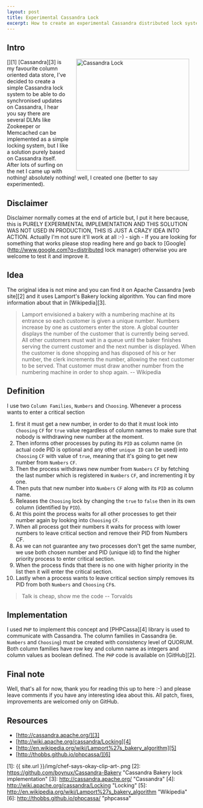 ```yaml
---
layout: post
title: Experimental Cassandra Lock
excerpt: How to create an experimental Cassandra distributed lock system to be able to do synchronised insertion/updates on Cassandra.
---
```


## Intro 

[<img align='right' class="wp-image-438 alignright" style="margin-left: 20px; margin-right: 20px;" alt="Cassandra Lock" src="{{ site.url }}/img/chef-says-okay-clip-art-300x296.png" width="300" height="296" />][1]
[Cassandra][3] is my favourite column oriented data store, I've decided to create a simple Cassandra lock system to be able to do synchronised updates on Cassandra, I hear you say there are several DLMs like Zookeeper or Memcached can be implemented as a simple locking system, but I like a solution purely based on Cassandra itself. After lots of surfing on the net I came up with nothing! absolutely nothing! well, I created one (better to say experimented). 

## Disclaimer 
Disclaimer normally comes at the end of article but, I put it here because, this is PURELY EXPERIMENTAL IMPLEMENTATION AND THIS SOLUTION WAS NOT USED IN PRODUCTION, THIS IS JUST A CRAZY IDEA INTO ACTION. Actually I'm not sure it'll work at all :-) - sigh - If you are looking for something that works please stop reading here and go back to [Google](http://www.google.com?q=distributed lock manager) otherwise you are welcome to test it and improve it. 

<script type="text/javascript" src="//pagead2.googlesyndication.com/pagead/js/adsbygoogle.js" async="true"></script>
<div class="ads"> <ins class="adsbygoogle" style="display:block" data-ad-client="ca-pub-5768423765640512" data-ad-slot="4587256441" data-ad-format="horizontal"></ins> </div> <script> (adsbygoogle = window.adsbygoogle || []).push({}); </script>

## Idea 
The original idea is not mine and you can find it on Apache Cassandra [web site][2] and it uses Lamport's Bakery locking algorithm. You can find more information about that in [Wikipedia][3]. 

> Lamport envisioned a bakery with a numbering machine at its entrance so each customer is given a unique number. Numbers increase by one as customers enter the store. A global counter displays the number of the customer that is currently being served. All other customers must wait in a queue until the baker finishes serving the current customer and the next number is displayed. When the customer is done shopping and has disposed of his or her number, the clerk increments the number, allowing the next customer to be served. That customer must draw another number from the numbering machine in order to shop again. -- Wikipedia

##  Definition 
I use two `Column Families`, `Numbers` and `Choosing`. Whenever a process wants to enter a critical section 

1. first it must get a new number, in order to do that it must look into `Choosing` `CF` for `true` value regardless of column names to make sure that nobody is withdrawing new number at the moment. 
2. Then informs other processes by puting its `PID` as column name (in actual code PID is optional and any other `unique ID` can be used) into `Choosing` `CF` with value of `true`, meaning that it's going to get new number from `Numbers` `CF`. 
3. Then the process withdraws new number from `Numbers` `CF` by fetching the last number which is registered in `Numbers` `CF`, and incrementing it by one. 
4. Then puts that new number into `Numbers` `CF` along with its `PID` as column name. 
5. Releases the `Choosing` lock by changing the `true` to `false` then in its own column (identified by `PID`). 
6. At this point the process waits for all other processes to get their number  again by looking into `Choosing` `CF`.
7. When all process got their numbers it waits for process with lower numbers to leave critical section and remove their PID from Numbers CF. 
8. As we can not guarantee any two processes don't get the same number, we use both chosen number and PID (unique id) to find the higher priority process to enter critical section. 
9. When the process finds that there is no one with higher priority in the list then it will enter the critical section. 
10. Lastly when a process wants to leave critical section simply removes its PID from both `Numbers` and `Choosing` `CF`s. 

> Talk is cheap, show me the code -- Torvalds

## Implementation 
I used `PHP` to implement this concept and [PHPCassa][4] library is used to communicate with Cassandra. The column families in Cassandra (ie. `Numbers` and `Choosing`) must be created with consistency level of QUORUM. Both column families have row key and column name as integers and column values as boolean defined. The `PHP` code is available on [GitHub][2]. 

<div class="ads"> <ins class="adsbygoogle" style="display:block" data-ad-client="ca-pub-5768423765640512" data-ad-slot="4587256441" data-ad-format="rectangle"></ins> </div> <script> (adsbygoogle = window.adsbygoogle || []).push({}); </script>

## Final note 
Well, that's all for now, thank you for reading this up to here :-) and please leave comments if you have any interesting idea about this. All patch, fixes, improvements are welcomed only on GitHub.

## Resources

+ [http://cassandra.apache.org/][3] 
+ [http://wiki.apache.org/cassandra/Locking][4] 
+ [http://en.wikipedia.org/wiki/Lamport%27s_bakery_algorithm][5] 
+ [http://thobbs.github.io/phpcassa/][6]

 [1]: {{ site.url }}/img/chef-says-okay-clip-art-.png
 [2]: https://github.com/boynux/Cassandra-Bakery "Cassandra Bakery lock implementation"
 [3]: http://cassandra.apache.org/ "Cassandra"
 [4]: http://wiki.apache.org/cassandra/Locking "Locking"
 [5]: http://en.wikipedia.org/wiki/Lamport%27s_bakery_algorithm "Wikipedia"
 [6]: http://thobbs.github.io/phpcassa/ "phpcassa"
